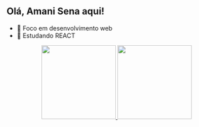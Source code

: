 ## Olá, Amani Sena aqui!

- 🔭 Foco em desenvolvimento web
- 🌱 Estudando REACT

<div align="center">
  <a href="https://github.com/Amani-Sena">
  <img height="170em" src="https://github-readme-stats.vercel.app/api?username=Amani-Sena&show_icons=true&theme=dark&include_all_commits=true&count_private=true"/>
  <img height="170em" src="https://github-readme-stats.vercel.app/api/top-langs/?username=Amani-Sena&layout=compact&langs_count=7&theme=dark"/>
</div>
